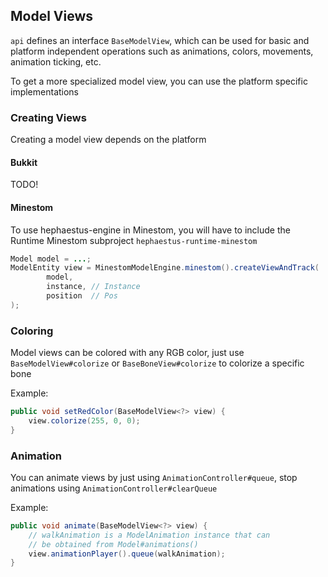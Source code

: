 ## Model Views

`api` defines an interface `BaseModelView`, which can be used for basic
and platform independent operations such as animations, colors, movements,
animation ticking, etc.

To get a more specialized model view, you can use the platform specific
implementations


### Creating Views

Creating a model view depends on the platform


#### Bukkit
TODO!

#### Minestom
To use hephaestus-engine in Minestom, you will have to include the Runtime
Minestom subproject `hephaestus-runtime-minestom`

```java
Model model = ...;
ModelEntity view = MinestomModelEngine.minestom().createViewAndTrack(
        model,
        instance, // Instance
        position  // Pos
);
```


### Coloring

Model views can be colored with any RGB color, just use `BaseModelView#colorize`
or `BaseBoneView#colorize` to colorize a specific bone

Example:

```java
public void setRedColor(BaseModelView<?> view) {
    view.colorize(255, 0, 0);    
}
```

### Animation

You can animate views by just using `AnimationController#queue`, stop
animations using `AnimationController#clearQueue`

Example:

```java
public void animate(BaseModelView<?> view) {
    // walkAnimation is a ModelAnimation instance that can
    // be obtained from Model#animations()
    view.animationPlayer().queue(walkAnimation);
}
```